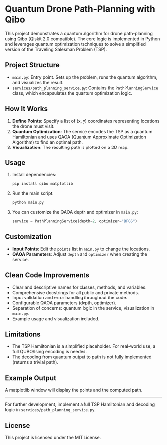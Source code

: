 # Quantum Drone Path-Planning with Qibo

This project demonstrates a quantum algorithm for drone path-planning using Qibo (Qiskit 2.0 compatible). The core logic is implemented in Python and leverages quantum optimization techniques to solve a simplified version of the Traveling Salesman Problem (TSP).

## Project Structure

- `main.py`: Entry point. Sets up the problem, runs the quantum algorithm, and visualizes the result.
- `services/path_planning_service.py`: Contains the `PathPlanningService` class, which encapsulates the quantum optimization logic.

## How It Works

1. **Define Points**: Specify a list of (x, y) coordinates representing locations the drone must visit.
2. **Quantum Optimization**: The service encodes the TSP as a quantum Hamiltonian and uses QAOA (Quantum Approximate Optimization Algorithm) to find an optimal path.
3. **Visualization**: The resulting path is plotted on a 2D map.

## Usage

1. Install dependencies:
   ```bash
   pip install qibo matplotlib
   ```

2. Run the main script:
   ```bash
   python main.py
   ```

3. You can customize the QAOA depth and optimizer in `main.py`:
   ```python
   service = PathPlanningService(depth=2, optimizer="BFGS")
   ```

## Customization
- **Input Points**: Edit the `points` list in `main.py` to change the locations.
- **QAOA Parameters**: Adjust `depth` and `optimizer` when creating the service.

## Clean Code Improvements
- Clear and descriptive names for classes, methods, and variables.
- Comprehensive docstrings for all public and private methods.
- Input validation and error handling throughout the code.
- Configurable QAOA parameters (depth, optimizer).
- Separation of concerns: quantum logic in the service, visualization in `main.py`.
- Example usage and visualization included.

## Limitations
- The TSP Hamiltonian is a simplified placeholder. For real-world use, a full QUBO/Ising encoding is needed.
- The decoding from quantum output to path is not fully implemented (returns a trivial path).

## Example Output
A matplotlib window will display the points and the computed path.

---

For further development, implement a full TSP Hamiltonian and decoding logic in `services/path_planning_service.py`.

## License

This project is licensed under the MIT License.